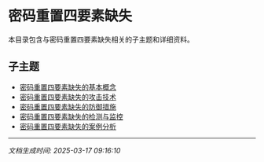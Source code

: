 # 密码重置四要素缺失

本目录包含与密码重置四要素缺失相关的子主题和详细资料。

## 子主题

- [密码重置四要素缺失的基本概念](pwd-reset-flaw/basic-concepts.md)
- [密码重置四要素缺失的攻击技术](pwd-reset-flaw/attack-techniques.md)
- [密码重置四要素缺失的防御措施](pwd-reset-flaw/defense-measures.md)
- [密码重置四要素缺失的检测与监控](pwd-reset-flaw/detection-monitoring.md)
- [密码重置四要素缺失的案例分析](pwd-reset-flaw/case-studies.md)

---

*文档生成时间: 2025-03-17 09:16:10*
